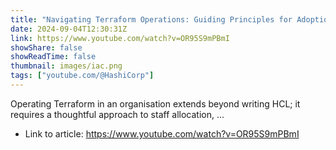 ```yaml
---
title: "Navigating Terraform Operations: Guiding Principles for Adoption"
date: 2024-09-04T12:30:31Z
link: https://www.youtube.com/watch?v=OR95S9mPBmI
showShare: false
showReadTime: false
thumbnail: images/iac.png
tags: ["youtube.com/@HashiCorp"]
---
```

Operating Terraform in an organisation extends beyond writing HCL; it requires a thoughtful approach to staff allocation, ...

- Link to article: https://www.youtube.com/watch?v=OR95S9mPBmI
